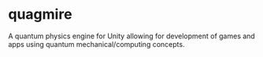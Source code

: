 # quagmire
A quantum physics engine for Unity allowing for development of games and apps using quantum mechanical/computing concepts.
